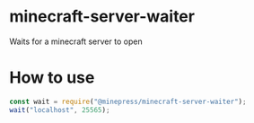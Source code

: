 # minecraft-server-waiter
Waits for a minecraft server to open
# How to use
```js
const wait = require("@minepress/minecraft-server-waiter");
wait("localhost", 25565);
```
